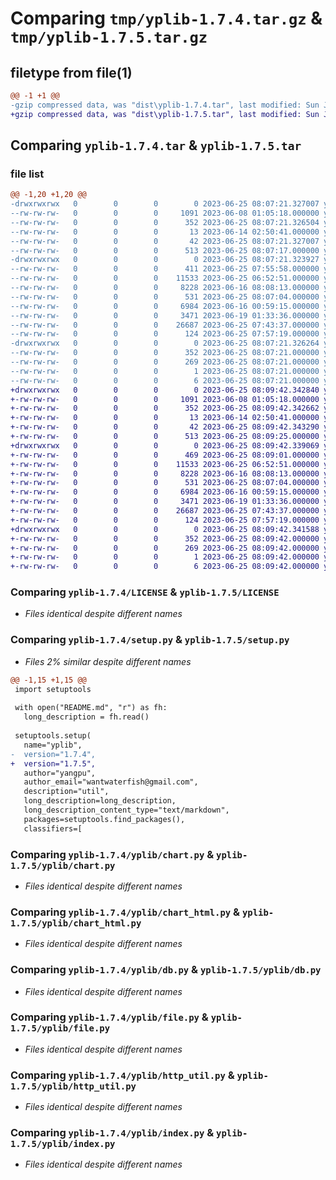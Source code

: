 # Comparing `tmp/yplib-1.7.4.tar.gz` & `tmp/yplib-1.7.5.tar.gz`

## filetype from file(1)

```diff
@@ -1 +1 @@
-gzip compressed data, was "dist\yplib-1.7.4.tar", last modified: Sun Jun 25 08:07:21 2023, max compression
+gzip compressed data, was "dist\yplib-1.7.5.tar", last modified: Sun Jun 25 08:09:42 2023, max compression
```

## Comparing `yplib-1.7.4.tar` & `yplib-1.7.5.tar`

### file list

```diff
@@ -1,20 +1,20 @@
-drwxrwxrwx   0        0        0        0 2023-06-25 08:07:21.327007 yplib-1.7.4/
--rw-rw-rw-   0        0        0     1091 2023-06-08 01:05:18.000000 yplib-1.7.4/LICENSE
--rw-rw-rw-   0        0        0      352 2023-06-25 08:07:21.326504 yplib-1.7.4/PKG-INFO
--rw-rw-rw-   0        0        0       13 2023-06-14 02:50:41.000000 yplib-1.7.4/README.md
--rw-rw-rw-   0        0        0       42 2023-06-25 08:07:21.327007 yplib-1.7.4/setup.cfg
--rw-rw-rw-   0        0        0      513 2023-06-25 08:07:17.000000 yplib-1.7.4/setup.py
-drwxrwxrwx   0        0        0        0 2023-06-25 08:07:21.323927 yplib-1.7.4/yplib/
--rw-rw-rw-   0        0        0      411 2023-06-25 07:55:58.000000 yplib-1.7.4/yplib/__init__.py
--rw-rw-rw-   0        0        0    11533 2023-06-25 06:52:51.000000 yplib-1.7.4/yplib/chart.py
--rw-rw-rw-   0        0        0     8228 2023-06-16 08:08:13.000000 yplib-1.7.4/yplib/chart_html.py
--rw-rw-rw-   0        0        0      531 2023-06-25 08:07:04.000000 yplib-1.7.4/yplib/db.py
--rw-rw-rw-   0        0        0     6984 2023-06-16 00:59:15.000000 yplib-1.7.4/yplib/file.py
--rw-rw-rw-   0        0        0     3471 2023-06-19 01:33:36.000000 yplib-1.7.4/yplib/http_util.py
--rw-rw-rw-   0        0        0    26687 2023-06-25 07:43:37.000000 yplib-1.7.4/yplib/index.py
--rw-rw-rw-   0        0        0      124 2023-06-25 07:57:19.000000 yplib-1.7.4/yplib/temp.py
-drwxrwxrwx   0        0        0        0 2023-06-25 08:07:21.326264 yplib-1.7.4/yplib.egg-info/
--rw-rw-rw-   0        0        0      352 2023-06-25 08:07:21.000000 yplib-1.7.4/yplib.egg-info/PKG-INFO
--rw-rw-rw-   0        0        0      269 2023-06-25 08:07:21.000000 yplib-1.7.4/yplib.egg-info/SOURCES.txt
--rw-rw-rw-   0        0        0        1 2023-06-25 08:07:21.000000 yplib-1.7.4/yplib.egg-info/dependency_links.txt
--rw-rw-rw-   0        0        0        6 2023-06-25 08:07:21.000000 yplib-1.7.4/yplib.egg-info/top_level.txt
+drwxrwxrwx   0        0        0        0 2023-06-25 08:09:42.342840 yplib-1.7.5/
+-rw-rw-rw-   0        0        0     1091 2023-06-08 01:05:18.000000 yplib-1.7.5/LICENSE
+-rw-rw-rw-   0        0        0      352 2023-06-25 08:09:42.342662 yplib-1.7.5/PKG-INFO
+-rw-rw-rw-   0        0        0       13 2023-06-14 02:50:41.000000 yplib-1.7.5/README.md
+-rw-rw-rw-   0        0        0       42 2023-06-25 08:09:42.343290 yplib-1.7.5/setup.cfg
+-rw-rw-rw-   0        0        0      513 2023-06-25 08:09:25.000000 yplib-1.7.5/setup.py
+drwxrwxrwx   0        0        0        0 2023-06-25 08:09:42.339069 yplib-1.7.5/yplib/
+-rw-rw-rw-   0        0        0      469 2023-06-25 08:09:01.000000 yplib-1.7.5/yplib/__init__.py
+-rw-rw-rw-   0        0        0    11533 2023-06-25 06:52:51.000000 yplib-1.7.5/yplib/chart.py
+-rw-rw-rw-   0        0        0     8228 2023-06-16 08:08:13.000000 yplib-1.7.5/yplib/chart_html.py
+-rw-rw-rw-   0        0        0      531 2023-06-25 08:07:04.000000 yplib-1.7.5/yplib/db.py
+-rw-rw-rw-   0        0        0     6984 2023-06-16 00:59:15.000000 yplib-1.7.5/yplib/file.py
+-rw-rw-rw-   0        0        0     3471 2023-06-19 01:33:36.000000 yplib-1.7.5/yplib/http_util.py
+-rw-rw-rw-   0        0        0    26687 2023-06-25 07:43:37.000000 yplib-1.7.5/yplib/index.py
+-rw-rw-rw-   0        0        0      124 2023-06-25 07:57:19.000000 yplib-1.7.5/yplib/temp.py
+drwxrwxrwx   0        0        0        0 2023-06-25 08:09:42.341588 yplib-1.7.5/yplib.egg-info/
+-rw-rw-rw-   0        0        0      352 2023-06-25 08:09:42.000000 yplib-1.7.5/yplib.egg-info/PKG-INFO
+-rw-rw-rw-   0        0        0      269 2023-06-25 08:09:42.000000 yplib-1.7.5/yplib.egg-info/SOURCES.txt
+-rw-rw-rw-   0        0        0        1 2023-06-25 08:09:42.000000 yplib-1.7.5/yplib.egg-info/dependency_links.txt
+-rw-rw-rw-   0        0        0        6 2023-06-25 08:09:42.000000 yplib-1.7.5/yplib.egg-info/top_level.txt
```

### Comparing `yplib-1.7.4/LICENSE` & `yplib-1.7.5/LICENSE`

 * *Files identical despite different names*

### Comparing `yplib-1.7.4/setup.py` & `yplib-1.7.5/setup.py`

 * *Files 2% similar despite different names*

```diff
@@ -1,15 +1,15 @@
 import setuptools
 
 with open("README.md", "r") as fh:
   long_description = fh.read()
 
 setuptools.setup(
   name="yplib",
-  version="1.7.4",
+  version="1.7.5",
   author="yangpu",
   author_email="wantwaterfish@gmail.com",
   description="util",
   long_description=long_description,
   long_description_content_type="text/markdown",
   packages=setuptools.find_packages(),
   classifiers=[
```

### Comparing `yplib-1.7.4/yplib/chart.py` & `yplib-1.7.5/yplib/chart.py`

 * *Files identical despite different names*

### Comparing `yplib-1.7.4/yplib/chart_html.py` & `yplib-1.7.5/yplib/chart_html.py`

 * *Files identical despite different names*

### Comparing `yplib-1.7.4/yplib/db.py` & `yplib-1.7.5/yplib/db.py`

 * *Files identical despite different names*

### Comparing `yplib-1.7.4/yplib/file.py` & `yplib-1.7.5/yplib/file.py`

 * *Files identical despite different names*

### Comparing `yplib-1.7.4/yplib/http_util.py` & `yplib-1.7.5/yplib/http_util.py`

 * *Files identical despite different names*

### Comparing `yplib-1.7.4/yplib/index.py` & `yplib-1.7.5/yplib/index.py`

 * *Files identical despite different names*

